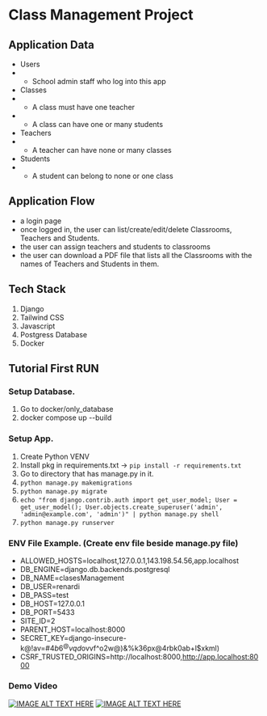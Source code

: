 # Class Management Project
## Application Data
- Users
- - School admin staff who log into this app
- Classes
- - A class must have one teacher
- - A class can have one or many students
- Teachers
- - A teacher can have none or many classes
- Students
- - A student can belong to none or one class
 
## Application Flow
-  a login page
-  once logged in, the user can list/create/edit/delete Classrooms, Teachers and Students.
-  the user can assign teachers and students to classrooms
-  the user can download a PDF file that lists all the Classrooms with the names of Teachers and Students in them.

## Tech Stack
1. Django
2. Tailwind CSS
3. Javascript
4. Postgress Database
5. Docker

## Tutorial First RUN
### Setup Database.
1. Go to docker/only_database
2. docker compose up --build
### Setup App.
1. Create Python VENV
2. Install pkg in requirements.txt -> `pip install -r requirements.txt`
3. Go to directory that has manage.py in it.
4. `python manage.py makemigrations`
5. `python manage.py migrate`
6. `echo "from django.contrib.auth import get_user_model; User = get_user_model(); User.objects.create_superuser('admin', 'admin@example.com', 'admin')" | python manage.py shell`
7. `python manage.py runserver`
### ENV File Example. (Create env file beside manage.py file)
- ALLOWED_HOSTS=localhost,127.0.0.1,143.198.54.56,app.localhost
- DB_ENGINE=django.db.backends.postgresql
- DB_NAME=clasesManagement
- DB_USER=renardi
- DB_PASS=test
- DB_HOST=127.0.0.1
- DB_PORT=5433
- SITE_ID=2
- PARENT_HOST=localhost:8000
- SECRET_KEY=django-insecure-k@!av=#$4b6^@vqd$ovvf^o2w@)&%k36px@4rbk0ab+l$xkml)
- CSRF_TRUSTED_ORIGINS=http://localhost:8000,http://app.localhost:8000
### Demo Video 
[![IMAGE ALT TEXT HERE](http://img.youtube.com/vi/1AgfD2O2kww/0.jpg)](http://www.youtube.com/watch?v=1AgfD2O2kww)
[![IMAGE ALT TEXT HERE](http://img.youtube.com/vi/bJurNa5Ehbw/0.jpg)](http://www.youtube.com/watch?v=bJurNa5Ehbw)


